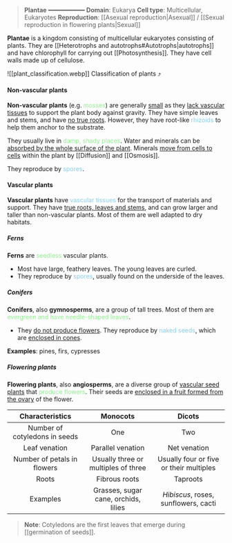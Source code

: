 > **Plantae**
> ━━━━━━━━━━
> **Domain**: Eukarya
> **Cell type**: Multicellular, Eukaryotes
> **Reproduction**: [[Asexual reproduction|Asexual]] / [[Sexual reproduction in flowering plants|Sexual]]

**Plantae** is a kingdom consisting of multicellular eukaryotes consisting of plants. They are [[Heterotrophs and autotrophs#Autotrophs|autotrophs]] and have chlorophyll for carrying out [[Photosynthesis]]. They have cell walls made up of cellulose.

![[plant_classification.webp]]
Classification of plants ⤴️

#### Non-vascular plants
**Non-vascular plants** (e.g. <span style="color: lightgreen">mosses</span>) are generally <u>small</u> as they <u>lack vascular tissues</u> to support the plant body against gravity. They have simple leaves and stems, and have <u>no true roots</u>. However, they have root-like <span style="color: skyblue">rhizoids</span> to help them anchor to the substrate.

They usually live in <span style="color: lightgreen">damp, shady places</span>. Water and minerals can be <u>absorbed by the whole surface of the plant</u>. Minerals <u>move from cells to cells</u> within the plant by [[Diffusion]] and [[Osmosis]].

They reproduce by <span style="color: skyblue">spores</span>.

#### Vascular plants
**Vascular plants** have <span style="color: skyblue">vascular tissues</span> for the transport of materials and support. They have <u>true roots, leaves and stems</u>, and can grow larger and taller than non-vascular plants. Most of them are well adapted to dry habitats.

##### Ferns
**Ferns** are <span style="color: lightgreen">seedless</span> vascular plants.
- Most have large, feathery leaves. The young leaves are curled.
- They reproduce by <span style="color: skyblue">spores</span>, usually found on the underside of the leaves.

##### Conifers
**Conifers**, also **gymnosperms**, are a group of tall trees. Most of them are <span style="color: lightgreen">evergreen and have needle-shaped leaves</span>.
- They <u>do not produce flowers</u>. They reproduce by <span style="color: skyblue">naked seeds</span>, which are <u>enclosed in cones</u>.

**Examples**: pines, firs, cypresses

##### Flowering plants
**Flowering plants**, also **angiosperms**, are a diverse group of <u>vascular seed plants</u> that <span style="color: lightgreen">produce flowers</span>. Their seeds are <u>enclosed in a fruit formed from the ovary</u> of the flower.

| Characteristics | Monocots | Dicots |
| :--: | :--: | :--: |
| Number of cotyledons in seeds | One | Two |
| Leaf venation | Parallel venation | Net venation |
| Number of petals in flowers | Usually three or multiples of three | Usually four or five or their multiples |
| Roots | Fibrous roots | Taproots |
| Examples | Grasses, sugar cane, orchids, lilies | *Hibiscus*, roses, sunflowers, cacti |
> **Note**:
> Cotyledons are the first leaves that emerge during [[germination of seeds]].

